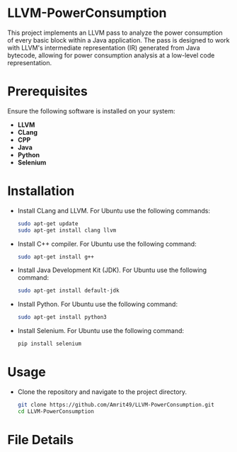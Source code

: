 # LLVM-PowerConsumption
This project implements an LLVM pass to analyze the power consumption of every basic block within a Java application. The pass is designed to work with LLVM's intermediate representation (IR) generated from Java bytecode, allowing for power consumption analysis at a low-level code representation.

# Prerequisites

Ensure the following software is installed on your system:

- **LLVM**
- **CLang**
- **CPP**
- **Java**
- **Python**
- **Selenium**

# Installation

- Install CLang and LLVM. For Ubuntu use the following commands:
  ```bash
  sudo apt-get update
  sudo apt-get install clang llvm
- Install C++ compiler. For Ubuntu use the following command:
  ```bash
  sudo apt-get install g++
- Install Java Development Kit (JDK). For Ubuntu use the following command:
  ```bash
  sudo apt-get install default-jdk
- Install Python. For Ubuntu use the following command:
  ```bash
  sudo apt-get install python3
- Install Selenium. For Ubuntu use the following command:
  ```bash
  pip install selenium


# Usage
- Clone the repository and navigate to the project directory.
  ```bash
  git clone https://github.com/Amrit49/LLVM-PowerConsumption.git
  cd LLVM-PowerConsumption

# File Details
 




